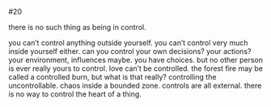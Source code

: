 #20

there is no such thing as being in control.

you can’t control anything outside yourself. you can’t control very much inside yourself either. can you control your own decisions? your actions? your environment, influences maybe. you have choices. but no other person is ever really yours to control. love can’t be controlled. the forest fire may be called a controlled burn, but what is that really? controlling the uncontrollable. chaos inside a bounded zone. controls are all external. there is no way to control the heart of a thing. 